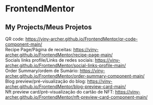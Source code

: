 # FrontendMentor

## My Projects/Meus Projetos 

QR code: https://viny-archer.github.io/FrontendMentor/qr-code-component-main/ <br>
Recipe Page/Página de receitas: https://viny-archer.github.io/FrontendMentor/recipe-page-main/ <br>
Socials links profile/Links de redes sociais: https://viny-archer.github.io/FrontendMentor/social-links-profile-main/ <br>
Order Summary/ordem de Sumário: https://viny-archer.github.io/FrontendMentor/order-summary-component-main/ <br>
Blog preview/pré-visualização do blog: https://viny-archer.github.io/FrontendMentor/blog-preview-card-main/ <br>
Nft preview card/pré-visualização do cartão de NFT: https://viny-archer.github.io/FrontendMentor/nft-preview-card-component-main/ <br> 
